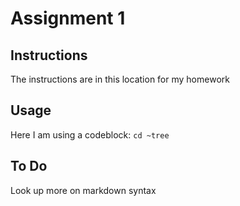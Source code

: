 # Assignment 1
## Instructions
The instructions are in this location for my homework
## Usage
Here I am using a codeblock:
```cd ~tree```
## To Do
Look up more on markdown syntax
